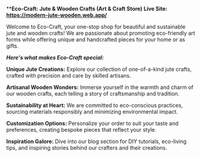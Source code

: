 ****Eco-Craft: Jute & Wooden Crafts (Art & Craft Store)**
**Live Site: https://modern-jute-wooden.web.app/**

Welcome to Eco-Craft, your one-stop shop for beautiful and sustainable jute and wooden crafts! We are passionate about promoting eco-friendly art forms while offering unique and handcrafted pieces for your home or as gifts.

***Here's what makes Eco-Craft special:***

**Unique Jute Creations:** Explore our collection of one-of-a-kind jute crafts, crafted with precision and care by skilled artisans.

**Artisanal Wooden Wonders:** Immerse yourself in the warmth and charm of our wooden crafts, each telling a story of craftsmanship and tradition.

**Sustainability at Heart:** We are committed to eco-conscious practices, sourcing materials responsibly and minimizing environmental impact.

**Customization Options:** Personalize your order to suit your taste and preferences, creating bespoke pieces that reflect your style.

**Inspiration Galore:** Dive into our blog section for DIY tutorials, eco-living tips, and inspiring stories behind our crafters and their creations.
